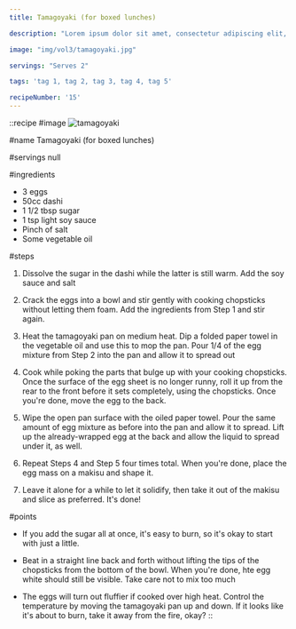 ```yaml
---
title: Tamagoyaki (for boxed lunches)

description: "Lorem ipsum dolor sit amet, consectetur adipiscing elit, sed do eiusmod tempor incididunt ut labore et dolore magna aliqua. Tincidunt eget nullam non nisi est sit amet facilisis."

image: "img/vol3/tamagoyaki.jpg"

servings: "Serves 2"

tags: 'tag 1, tag 2, tag 3, tag 4, tag 5'

recipeNumber: '15'
---
```


::recipe
#image
![tamagoyaki](/img/vol3/tamagoyaki.jpg)

#name
Tamagoyaki (for boxed lunches)

#servings
null

#ingredients
- 3 eggs
- 50cc dashi
- 1 1/2 tbsp sugar
- 1 tsp light soy sauce
- Pinch of salt
- Some vegetable oil
    
#steps
1. Dissolve the sugar in the dashi while the latter is still warm. Add the soy sauce and salt

2. Crack the eggs into a bowl and stir gently with cooking chopsticks without letting them foam. Add the ingredients from Step 1 and stir again.

3. Heat the tamagoyaki pan on medium heat. Dip a folded paper towel in the vegetable oil and use this to mop the pan. Pour 1/4 of the egg mixture from Step 2 into the pan and allow it to spread out

4. Cook while poking the parts that bulge up with your cooking chopsticks. Once the surface of the egg sheet is no longer runny, roll it up from the rear to the front before it sets completely, using the chopsticks. Once you're done, move the egg to the back.

5. Wipe the open pan surface with the oiled paper towel. Pour the same amount of egg mixture as before into the pan and allow it to spread. Lift up the already-wrapped egg at the back and allow the liquid to spread under it, as well.

6. Repeat Steps 4 and Step 5 four times total.  When you're done, place the egg mass on a makisu and shape it.

7. Leave it alone for a while to let it solidify, then take it out of the makisu and slice as preferred. It's done!

#points
- If you add the sugar all at once, it's easy to burn, so it's okay to start with just a little.

- Beat in a straight line back and forth without lifting the tips of the chopsticks from the bottom of the bowl. When you're done, hte egg white should still be visible. Take care not to mix too much

- The eggs will turn out fluffier if cooked over high heat. Control the temperature by moving the tamagoyaki pan up and down. If it looks like it's about to burn, take it away from the fire, okay?
::